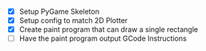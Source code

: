 - [x] Setup PyGame Skeleton
- [x] Setup config to match 2D Plotter
- [x] Create paint program that can draw a single rectangle
- [ ] Have the paint program output GCode Instructions
